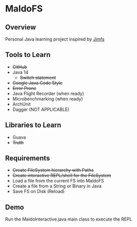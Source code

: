 MaldoFS
=====

Overview
--------
Personal Java learning project inspired by [Jimfs](https://github.com/google/jimfs) 

Tools to Learn
---------

- ~~GitHub~~
- Java 14
    - ~~Switch statement~~
- ~~Google Java Code Style~~
- ~~Error Prone~~ 
- Java Flight Recorder (when ready)
- Microbenchmarking (when ready)
- ArchUnit
- Dagger (NOT APPLICABLE)

Libraries to Learn
---------
- Guava
- ~~Truth~~


Requirements
------
- ~~Create FileSystem hierarchy with Paths~~
- ~~Create interactive REPL/shell for the FileSystem~~
- Load a file from the current FS into MaldoFS
- Create a file from a String or Binary in Java
- Save FS on Disk (Reload)

Demo
------
Run the MaldoInteractive.java main class to execute the REPL 